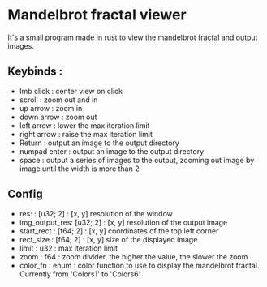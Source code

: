 # Mandelbrot fractal viewer

It's a small program made in rust to view the mandelbrot fractal and output images.


## Keybinds :
- lmb click     : center view on click
- scroll        : zoom out and in
- up arrow      : zoom in
- down arrow    : zoom out
- left arrow    : lower the max iteration limit
- right arrow   : raise the max iteration limit
- Return        : output an image to the output directory
- numpad enter  : output an image to the output directory
- space         : output a series of images to the output, zooming out image by image until the width is more than 2


## Config
- res:          : [u32; 2]  : [x, y] resolution of the window
- img_output_res: [u32; 2]  : [x, y] resolution of the output image
- start_rect    : [f64; 2]  : [x, y] coordinates of the top left corner
- rect_size     : [f64; 2]  : [x, y] size of the displayed image
- limit         : u32       : max iteration limit
- zoom          : f64       : zoom divider, the higher the value, the slower the zoom
- color_fn      : enum      : color function to use to display the mandelbrot fractal. Currently from 'Colors1' to 'Colors6'
